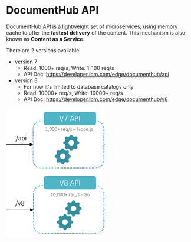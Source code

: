 # DocumentHub API

DocumentHub API is a lightweight set of microservices, using memory cache to offer the **fastest delivery** of the content. This mechanism is also known as **Content as a Service**.

There are 2 versions available:
- version 7
  - Read: 1000+ req/s, Write: 1-100 req/s
  - API Doc: https://developer.ibm.com/edge/documenthub/api
- version 8
  - For now it's limited to database catalogs only
  - Read: 10000+ req/s, Write: 10000+ req/s
  - API Doc: https://developer.ibm.com/edge/documenthub/v8


![API](_attachments/api1.png)
